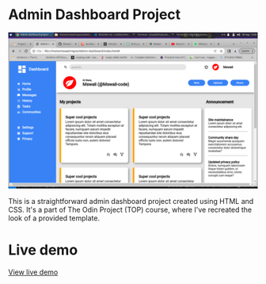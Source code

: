 # Admin Dashboard Project

![Dashboard](screenshots/dashboard.png)

This is a straightforward admin dashboard project created using HTML and CSS. It's a part of The Odin Project (TOP) course, where I've recreated the look of a provided template.

# Live demo

[View live demo](https://mswali-code.github.io/Admin-dashboard/)
